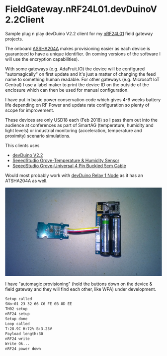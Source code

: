 # FieldGateway.nRF24L01.devDuinoV2.2Client
Sample plug n play devDuino V2.2 client for my [nRF24L01](http://www.nordicsemi.com/eng/Products/2.4GHz-RF/nRF24L01) field gateway projects. 

The onboard [ASSHA204A](https://www.microchip.com/wwwproducts/en/ATSHA204A) makes provisioning easier as each device is guaranteed to have a unique identifier. (In coming versions of the software I will use the encryption capabilities).

With some gateways (e.g. AdaFruit.IO) the device will be configured "automagically" on first update and it's just a matter of changing the feed name to something human readable. For other gateways (e.g. Microsoft IoT Central) I use a label maker to print the device ID on the outside of the enclosure which can then be used for manual configuration.

I have put in basic power conservation code which gives 4-6 weeks battery life depending on RF Power and update rate configuration so plenty of scope for improvement.

These devices are only USD18 each (Feb 2018) so I pass them out into the audience at conferences as part of SmartAG (temperature, humidity and light levels) or industrial monitoring (acceleration, temperature and proximity) scenario simulations. 

This clients uses
* [devDuino V2.2](https://www.elecrow.com/devicter-sensor-node-v22-atmega-328-with-support-ota-update-p-1485.html)
* [SeeedStudio Grove-Temperature & Humidity Sensor ](https://www.seeedstudio.com/Grove-Temperature%26Humidity-Sensor-%28High-Accuracy-%26-Mini%29-p-1921.html)
* [SeeedStudio Grove-Universal 4 Pin Buckled 5cm Cable](https://www.seeedstudio.com/Grove-Universal-4-Pin-Buckled-5cm-Cable-%285-PCs-Pack%29-p-925.html)

Would most probably work with [devDuino Relay 1 Node](https://www.elecrow.com/devduino-relay-1-node-v10-atmega-328-e2-80-93-with-support-ota-updat-p-1611.html) as it has an ATSHA204A as well.

![devDuino V2.2 Client](devDuinoV22.jpg)

I have "automagic provisioning" (hold the buttons down on the device & field gateway and they will find each other, like WPA) under development.

```
Setup called
SNo:01 23 32 66 C6 FE 0B 8D EE 
TH02 setup
nRF24 setup
Setup done
Loop called
T:28.9C H:72% B:3.23V
Payload length:30
nRF24 write
Write Ok...
nRF24 power down
```

